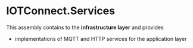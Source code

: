 ﻿# IOTConnect.Services

This assembly contains to the **infrastructure layer** and provides
- implementations of MQTT and HTTP services for the application layer